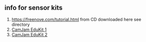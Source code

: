 ## info for sensor kits

1. https://freenove.com/tutorial.html from CD downloaded here see directory
1. [CamJam EduKit 1](https://camjam.me/?page_id=236)
1. [CamJam EduKit 2](https://github.com/CamJam-EduKit/EduKit2)
